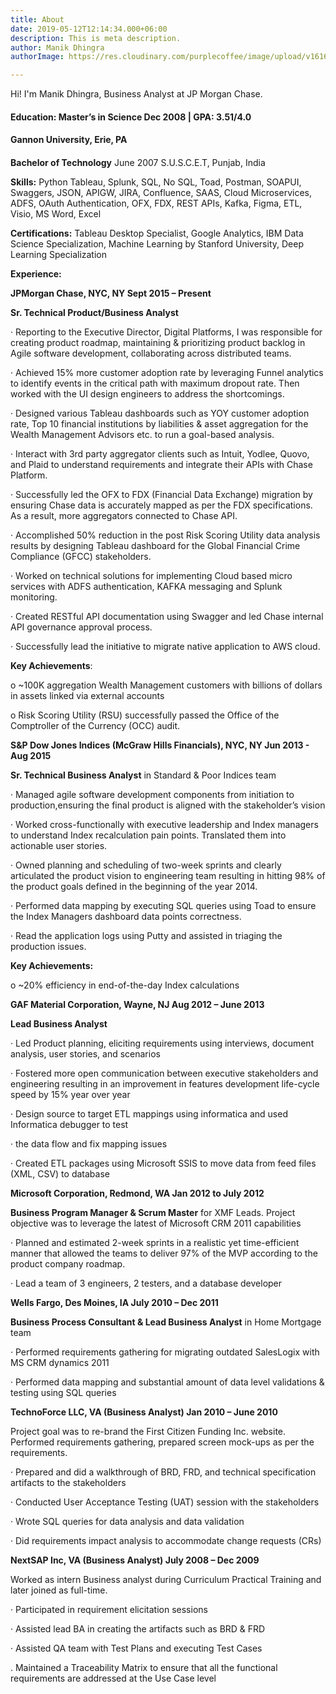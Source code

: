 ```yaml
---
title: About
date: 2019-05-12T12:14:34.000+06:00
description: This is meta description.
author: Manik Dhingra
authorImage: https://res.cloudinary.com/purplecoffee/image/upload/v1616813501/Profile_ulvjaq.jpg

---
```

Hi! I'm Manik Dhingra, Business Analyst at JP Morgan Chase.

#### Education: Master’s in Science Dec 2008 | GPA: 3.51/4.0

#### Gannon University, Erie, PA

#### 

**Bachelor of Technology** June 2007          S.U.S.C.E.T, Punjab, India

**Skills:** Python Tableau, Splunk, SQL, No SQL, Toad, Postman, SOAPUI, Swaggers, JSON, APIGW, JIRA, Confluence, SAAS, Cloud Microservices, ADFS, OAuth Authentication, OFX, FDX, REST APIs, Kafka, Figma, ETL, Visio, MS Word, Excel

**Certifications:** Tableau Desktop Specialist, Google Analytics, IBM Data Science Specialization, Machine Learning by Stanford University, Deep Learning Specialization

**Experience:** 

**JPMorgan Chase, NYC, NY Sept 2015 – Present**

**Sr. Technical Product/Business Analyst**

· Reporting to the Executive Director, Digital Platforms, I was responsible for creating product roadmap, maintaining & prioritizing product backlog in Agile software development, collaborating across­ distributed teams.

· Achieved 15% more customer adoption rate by leveraging Funnel analytics to identify events in the critical path with maximum dropout rate. Then worked with the UI design engineers to address the shortcomings.

· Designed various Tableau dashboards such as YOY customer adoption rate, Top 10 financial institutions by liabilities & asset aggregation for the Wealth Management Advisors etc. to run a goal-based analysis.

· Interact with 3rd party aggregator clients such as Intuit, Yodlee, Quovo, and Plaid to understand requirements and integrate their APIs with Chase Platform.

· Successfully led the OFX to FDX (Financial Data Exchange) migration by ensuring Chase data is accurately mapped as per the FDX specifications. As a result, more aggregators connected to Chase API.

· Accomplished 50% reduction in the post Risk Scoring Utility data analysis results by designing Tableau dashboard for the Global Financial Crime Compliance (GFCC) stakeholders.

· Worked on technical solutions for implementing Cloud based micro services with ADFS authentication, KAFKA messaging and Splunk monitoring.

· Created RESTful API documentation using Swagger and led Chase internal API governance approval process.

· Successfully lead the initiative to migrate native application to AWS cloud.

**Key Achievements**:

o \~100K aggregation Wealth Management customers with billions of dollars in assets linked via external accounts

o Risk Scoring Utility (RSU) successfully passed the Office of the Comptroller of the Currency (OCC) audit.

**S&P Dow Jones Indices (McGraw Hills Financials), NYC, NY Jun 2013 - Aug 2015**

**Sr. Technical Business Analyst** in Standard & Poor Indices team

· Managed agile software development components from initiation to production,ensuring the final product is aligned with the stakeholder’s vision

· Worked cross-functionally with executive leadership and Index managers to understand Index recalculation pain points. Translated them into actionable user stories.

· Owned planning and scheduling of two-week sprints and clearly articulated the product vision to engineering team resulting in hitting 98% of the product goals defined in the beginning of the year 2014.

· Performed data mapping by executing SQL queries using Toad to ensure the Index Managers dashboard data points correctness.

· Read the application logs using Putty and assisted in triaging the production issues.

**Key Achievements:**

o \~20% efficiency in end-of-the-day Index calculations

**GAF Material Corporation, Wayne, NJ Aug 2012 – June 2013**

**Lead Business Analyst**

· Led Product planning, eliciting requirements using interviews, document analysis, user stories, and scenarios

· Fostered more open communication between executive stakeholders and engineering resulting in an improvement in features development life-cycle speed by 15% year over year

· Design source to target ETL mappings using informatica and used Informatica debugger to test

· the data flow and fix mapping issues

· Created ETL packages using Microsoft SSIS to move data from feed files (XML, CSV) to database

**Microsoft Corporation, Redmond, WA Jan 2012 to July 2012**

**Business Program Manager & Scrum Master** for XMF Leads. Project objective was to leverage the latest of Microsoft CRM 2011 capabilities

· Planned and estimated 2-week sprints in a realistic yet time-efficient manner that allowed the teams to deliver 97% of the MVP according to the product company roadmap.

· Lead a team of 3 engineers, 2 testers, and a database developer

**Wells Fargo, Des Moines, IA July 2010 – Dec 2011**

**Business Process Consultant & Lead Business Analyst** in Home Mortgage team

· Performed requirements gathering for migrating outdated SalesLogix with MS CRM dynamics 2011

· Performed data mapping and substantial amount of data level validations & testing using SQL queries

**TechnoForce LLC, VA (Business Analyst) Jan 2010 – June 2010**

Project goal was to re-brand the First Citizen Funding Inc. website. Performed requirements gathering, prepared screen mock-ups as per the requirements.

· Prepared and did a walkthrough of BRD, FRD, and technical specification artifacts to the stakeholders

· Conducted User Acceptance Testing (UAT) session with the stakeholders

· Wrote SQL queries for data analysis and data validation

· Did requirements impact analysis to accommodate change requests (CRs)

**NextSAP Inc, VA (Business Analyst) July 2008 – Dec 2009**

Worked as intern Business analyst during Curriculum Practical Training and later joined as full-time.

· Participated in requirement elicitation sessions

· Assisted lead BA in creating the artifacts such as BRD & FRD

· Assisted QA team with Test Plans and executing Test Cases

. Maintained a Traceability Matrix to ensure that all the functional requirements are addressed at the Use Case level